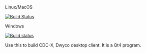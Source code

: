 Linux/MacOS

[![Build Status](https://travis-ci.org/blindchimp/cdcxbld.svg?branch=master)](https://travis-ci.org/blindchimp/cdcxbld)

Windows

[![Build status](https://ci.appveyor.com/api/projects/status/vq71laoo36pn7qcg?svg=true)](https://ci.appveyor.com/project/blindchimp/cdcxbld)


Use this to build CDC-X, Dwyco desktop client. It is a Qt4 program.
